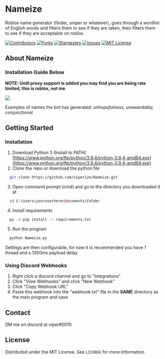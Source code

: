 # Nameize
Roblox name generator (finder, sniper or whatever), goes through a wordlist of English words and filters them to see if they are taken, then filters them to see if they are acceptable on roblox.

[![Contributors][contributors-shield]][contributors-url]
[![Forks][forks-shield]][forks-url]
[![Stargazers][stars-shield]][stars-url]
[![Issues][issues-shield]][issues-url]
[![MIT License][license-shield]][license-url]


## About Nameize

### Installation Guide Below

**NOTE: Until proxy support is added you may find you are being rate limited, this is roblox, not me**

<img src="https://i.imgur.com/2IKVJpG.png">

Examples of names the bot has generated: *unhopefulness, unawardably, conjunctional*

## Getting Started

### Installation

1. Download Python 3 (Install to PATH) [https://www.python.org/ftp/python/3.9.4/python-3.9.4-amd64.exe](https://www.python.org/ftp/python/3.9.4/python-3.9.4-amd64.exe)
2. Clone the repo or download the python file 
  ```sh
    git clone https://github.com/viperize/Nameize.git
  ```
3. Open command prompt (cmd) and go to the directory you downloaded it at
  ```sh
    cd C:\Users\youruserhere\Documents\Folder
  ```
4. Install requirements
  ```sh
    py -m pip install -r requirements.txt
  ```
5. Run the program
  ```sh
    python Nameize.py
  ```
Settings are then configurable, for now it is recommended you have 1 thread and a 1300ms payload delay

### Using Discord Webhooks
1. Right click a discord channel and go to "Integrations"
2. Click "View Webhooks" and click "New Webhook"
3. Click "Copy Webhook URL"
4. Paste this webhook into the "webhook.txt" file in the **SAME** directory as the main program and save
  
 
## Contact
DM me on discord at viper#0010
  
## License

Distributed under the MIT License. See `LICENSE` for more information.

[contributors-shield]: https://img.shields.io/github/contributors/viperize/nameize.svg?style=for-the-badge
[contributors-url]: https://github.com/viperize/Nameize/graphs/contributors
[forks-shield]: https://img.shields.io/github/forks/viperize/nameize.svg?style=for-the-badge
[forks-url]: https://github.com/viperize/Nameize/network/members
[stars-shield]: https://img.shields.io/github/stars/viperize/nameize.svg?style=for-the-badge
[stars-url]: https://github.com/viperize/Nameize/stargazers/
[issues-shield]: https://img.shields.io/github/issues/viperize/nameize.svg?style=for-the-badge
[issues-url]: https://github.com/viperize/Nameize/issues
[license-shield]: https://img.shields.io/github/license/viperize/nameize.svg?style=for-the-badge
[license-url]: https://github.com/viperize/Nameize/blob/main/LICENSE
